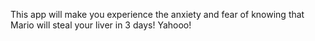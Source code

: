 This app will make you experience the anxiety and fear of knowing that Mario will steal your liver in 3 days! Yahooo!
